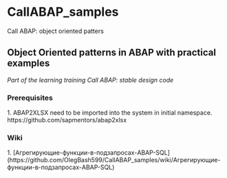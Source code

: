 # CallABAP_samples
Call ABAP: object oriented patters
<h2>
  Object Oriented patterns in ABAP with practical examples
 </h2>
 
<i>Part of the learning training Call ABAP: stable design code</i>

<h3>Prerequisites</h3>
1. ABAP2XLSX need to be imported into the system in initial namespace.
https://github.com/sapmentors/abap2xlsx

<h3>Wiki</h3>
1. [Агрегирующие-функции-в-подзапросах-ABAP-SQL](https://github.com/OlegBash599/CallABAP_samples/wiki/Агрегирующие-функции-в-подзапросах-ABAP-SQL)
